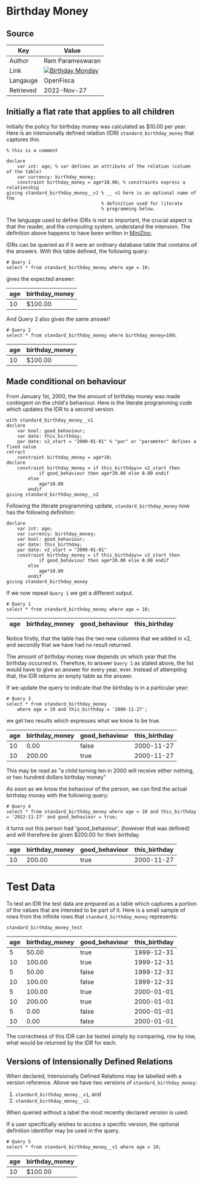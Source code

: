 # Birthday Money

## Source

| Key                | Value                                                                                                   |
|--------------------|---------------------------------------------------------------------------------------------------------|
| Author             | Ram Parameswaran                                                                                        |
| Link               | [![Birthday Monday](https://img.youtube.com/vi/qnn8p8xaP1U/0.jpg)](https://youtu.be/qnn8p8xaP1U?t=3999) | 
| Langauge | OpenFisca                                                                                               |
| Retrieved          | 2022-Nov-27                                                                                             |

## Initially a flat rate that applies to all children

Initially the policy for birthday money was calculated as $10.00 per year. Here is an intensionally defined relation (IDR) 
```standard_birthday_money``` that captures this.

```
% this is a comment

declare  
    var int: age; % var defines an attribute of the relation (column of the table)
    var currency: birthday_money;
    constraint birthday_money = age*10.00; % constraints express a relationship
giving standard_birthday_money__v1 % __ v1 here is an optional name of the
                                   % definition used for literate
                                   % programming below.
```

The language used to define IDRs is not so important, the crucial aspect is that the reader, and the computing system, understand the intension.  The 
definition above happens to have been written in [MiniZinc](https://www.minizinc.org/).  

IDRs can be queried as if it were an ordinary database table that contains _all_ the answers. With this table defined, the 
following 
query:

```
# Query 1
select * from standard_birthday_money where age = 10;
```
gives the expected answer:

| age | birthday_money |
|-----|----------------|
| 10  | $100.00        |

And Query 2 also gives the same answer!
```
# Query 2
select * from standard_birthday_money where birthday_money=100;
```

| age | birthday_money |
|-----|----------------|
| 10  | $100.00        |

## Made conditional on behaviour

From January 1st, 2000, the the amount of birthday money was made contingent on the child's behaviour. Here is the literate 
programming code 
which 
updates the IDR 
to a 
second version. 

```
with standard_birthday_money__v1
declare
    var bool: good_behaviour;
    var date: this_birthday;
    par date: v2_start = "2000-01-01" % "par" or "parameter" defines a fixed value
retract
    constraint birthday_money = age*10;
declare
    constraint birthday_money = if this_birthday>= v2_start then 
            if good_behaviour then age*20.00 else 0.00 endif
        else
            age*10.00
        endif
giving standard_birthday_money__v2
```

Following the literate programming update, ```standard_birthday_money``` now has the following definition:

```
declare  
    var int: age;
    var currency: birthday_money;
    var bool: good_behaviour;
    var date: this_birthday;
    par date: v2_start = "2000-01-01"
    constraint birthday_money = if this_birthday>= v2_start then 
            if good_behaviour then age*20.00 else 0.00 endif
        else
            age*10.00
        endif
giving standard_birthday_money
```




If we now repeat ```Query 1``` we get a different output.

```
# Query 1
select * from standard_birthday_money where age = 10;
```

| age | birthday_money | good_behaviour | this_birthday |
|-----|----------------|---|---|

Notice firstly, that the table has the two new columns that we added in v2, and secondly that we have had no result returned. 

The amount of birthday
money now depends on
which year that the birthday occurred in. Therefore, to answer ```Query 1``` as stated above, the list would have to give an 
answer for every year, ever. Instead of attempting that, the IDR
returns an empty table as the answer.

If we update the query to indicate that the birthday is in a particular year:

```
# Query 3
select * from standard_birthday_money 
    where age = 10 and this_birthday = '2000-11-27';
```

we get two results which expresses what we know to be true.

| age | birthday_money | good_behaviour | this_birthday |
|-----|----------------|---|---------------|
| 10 | 0.00           | false | 2000-11-27    |
|10 | 200.00         | true | 2000-11-27    |

This may be read as "a child turning ten in 2000 will receive either nothing, or two hundred dollars birthday money"

As soon as we know the behaviour of the person, we can find the actual birthday money with the following query:

```
# Query 4
select * from standard_birthday_money where age = 10 and this_birthday = '2022-11-27' and good_behaviour = true;
```

it turns out this person had 'good_behaviour', (however that was defined) and will therefore be given $200.00 for their birthday.

| age | birthday_money | good_behaviour | this_birthday |
|-----|----------------|---|---------------|
|10 | 200.00         | true | 2000-11-27    |

# Test Data
To test an IDR the test data are prepared as a table which captures a portion of the values that are intended to be part of it.
Here is a small sample of rows from the infinite rows that ```standard_birthday_money``` represents:

```standard_birthday_money_test```

| age | birthday_money | good_behaviour | this_birthday |
|-----|----------------|----------------|---------------|
| 5   | 50.00          | true           | 1999-12-31    |
| 10  | 100.00         | true           | 1999-12-31    |
| 5   | 50.00          | false          | 1999-12-31    |
| 10  | 100.00         | false          | 1999-12-31    |
| 5   | 100.00         | true           | 2000-01-01    |
| 10  | 200.00         | true           | 2000-01-01    |
| 5   | 0.00         | false          | 2000-01-01    |
| 10  | 0.00         | false          | 2000-01-01    |

The correctness of this IDR can be tested simply by comparing, row by row, what would be returned by the IDR for each.

## Versions of Intensionally Defined Relations
When declared, Intensionally Defined Relations may be labelled with a version reference. Above we have two versions of 
```standard_birthday_money```:
1. ```standard_birthday_money__v1```, and
2. ```standard_birthday_money__v2```.

When queried without a label the most recently declared version is used.  

If a user specifically wishes to access a specific version, the optional definition identifier may be used in the query.
```
# Query 5
select * from standard_birthday_money__v1 where age = 10;
```

| age | birthday_money |
|-----|----------------|
| 10  | $100.00        |

